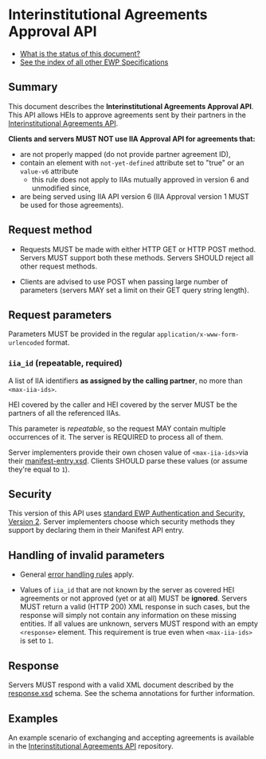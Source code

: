 Interinstitutional Agreements Approval API
==========================================

* [What is the status of this document?][statuses]
* [See the index of all other EWP Specifications][develhub]


Summary
-------

This document describes the **Interinstitutional Agreements Approval API**.
This API allows HEIs to approve agreements sent by their partners
in the [Interinstitutional Agreements API][iias-api].

**Clients and servers MUST NOT use IIA Approval API for agreements
that:**
 * are not properly mapped (do not provide partner agreement ID),
 * contain an element with `not-yet-defined` attribute set to "true" or an `value-v6` attribute
    - this rule does not apply to IIAs mutually approved in version 6 and unmodified since,
 * are being served using IIA API version 6 (IIA Approval version 1 MUST be used for those agreements).


Request method
--------------

 * Requests MUST be made with either HTTP GET or HTTP POST method. Servers MUST
   support both these methods. Servers SHOULD reject all other request methods.

 * Clients are advised to use POST when passing large number of parameters
   (servers MAY set a limit on their GET query string length).


Request parameters
------------------

Parameters MUST be provided in the regular `application/x-www-form-urlencoded`
format.


### `iia_id` (repeatable, required)

A list of IIA identifiers **as assigned by the calling partner**, no more than
`<max-iia-ids>`.

HEI covered by the caller and HEI covered by the server
MUST be the partners of all the referenced IIAs.

This parameter is *repeatable*, so the request MAY contain multiple occurrences
of it. The server is REQUIRED to process all of them.

Server implementers provide their own chosen value of `<max-iia-ids>`via their
[manifest-entry.xsd](manifest-entry.xsd). Clients SHOULD parse these values
(or assume they're equal to `1`).


Security
--------

This version of this API uses [standard EWP Authentication and Security, Version 2][sec-v2].
Server implementers choose which security methods they support by declaring them
in their Manifest API entry.


Handling of invalid parameters
------------------------------

 * General [error handling rules][error-handling] apply.

 * Values of `iia_id` that are not known by the server as covered HEI agreements
   or not approved (yet or at all) MUST be **ignored**.
   Servers MUST return a valid (HTTP 200) XML response in such cases, but the
   response will simply not contain any information on these missing entities.
   If all values are unknown, servers MUST respond with an empty `<response>`
   element. This requirement is true even when `<max-iia-ids>` is set to `1`.


Response
--------

Servers MUST respond with a valid XML document described by the
[response.xsd](response.xsd) schema. See the schema annotations for further
information.


Examples
--------

An example scenario of exchanging and accepting agreements is available
in the [Interinstitutional Agreements API][iias-api] repository.


[develhub]: http://developers.erasmuswithoutpaper.eu/
[error-handling]: https://github.com/erasmus-without-paper/ewp-specs-architecture#error-handling
[iias-api]: https://github.com/erasmus-without-paper/ewp-specs-api-iias
[statuses]: https://github.com/erasmus-without-paper/ewp-specs-management#statuses
[sec-v2]: https://github.com/erasmus-without-paper/ewp-specs-sec-intro/tree/stable-v2

